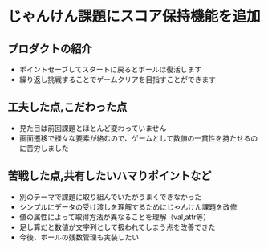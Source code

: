 # じゃんけん課題にスコア保持機能を追加
## プロダクトの紹介
- ポイントセーブしてスタートに戻るとボールは復活します
- 繰り返し挑戦することでゲームクリアを目指すことができます
## 工夫した点,こだわった点
- 見た目は前回課題とほとんど変わっていません
- 画面遷移で様々な要素が絡むので、ゲームとして数値の一貫性を持たせるのに苦労しました
## 苦戦した点,共有したいハマりポイントなど
- 別のテーマで課題に取り組んでいたがうまくできなかった
- シンプルにデータの受け渡しを理解するためにじゃんけん課題を改修
- 値の属性によって取得方法が異なることを理解（val,attr等）
- 足し算だと数値が文字列として扱われてしまう点を改善できた
- 今後、ボールの残数管理も実装したい
